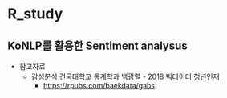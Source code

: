# R_study

## KoNLP를 활용한 Sentiment analysus

* 참고자료
  * 감성분석 건국대학교 통계학과 백광렬 - 2018 빅데이터 청년인재
    * https://rpubs.com/baekdata/gabs
  
